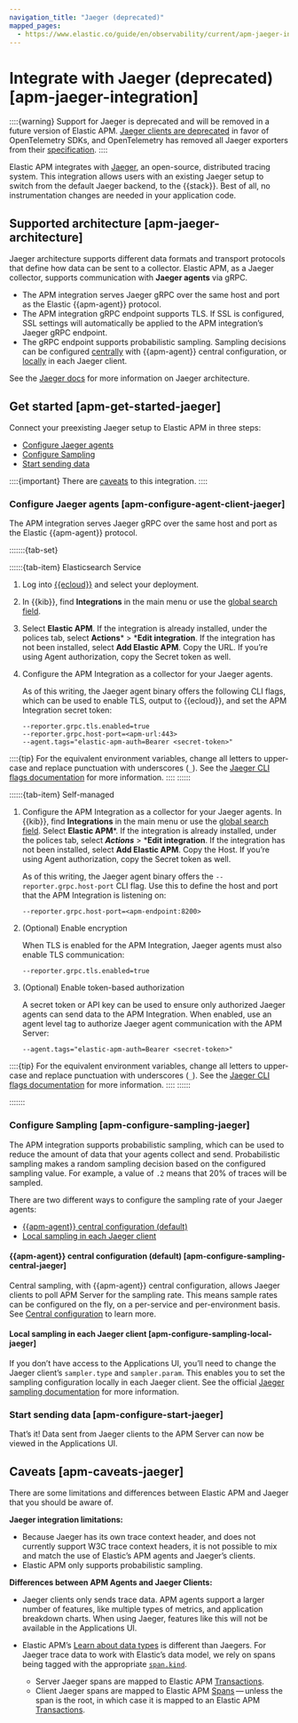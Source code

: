 ```yaml
---
navigation_title: "Jaeger (deprecated)"
mapped_pages:
  - https://www.elastic.co/guide/en/observability/current/apm-jaeger-integration.html
---
```




# Integrate with Jaeger (deprecated) [apm-jaeger-integration]


::::{warning}
Support for Jaeger is deprecated and will be removed in a future version of Elastic APM. [Jaeger clients are deprecated](https://www.jaegertracing.io/docs/1.35/client-libraries/) in favor of OpenTelemetry SDKs, and OpenTelemetry has removed all Jaeger exporters from their [specification](https://github.com/open-telemetry/opentelemetry-specification/pull/2858).
::::


Elastic APM integrates with [Jaeger](https://www.jaegertracing.io/), an open-source, distributed tracing system. This integration allows users with an existing Jaeger setup to switch from the default Jaeger backend, to the {{stack}}. Best of all, no instrumentation changes are needed in your application code.


## Supported architecture [apm-jaeger-architecture]

Jaeger architecture supports different data formats and transport protocols that define how data can be sent to a collector. Elastic APM, as a Jaeger collector, supports communication with **Jaeger agents** via gRPC.

* The APM integration serves Jaeger gRPC over the same host and port as the Elastic {{apm-agent}} protocol.
* The APM integration gRPC endpoint supports TLS. If SSL is configured, SSL settings will automatically be applied to the APM integration’s Jaeger gRPC endpoint.
* The gRPC endpoint supports probabilistic sampling. Sampling decisions can be configured [centrally](#apm-configure-sampling-central-jaeger) with {{apm-agent}} central configuration, or [locally](#apm-configure-sampling-local-jaeger) in each Jaeger client.

See the [Jaeger docs](https://www.jaegertracing.io/docs/1.27/architecture) for more information on Jaeger architecture.


## Get started [apm-get-started-jaeger]

Connect your preexisting Jaeger setup to Elastic APM in three steps:

* [Configure Jaeger agents](#apm-configure-agent-client-jaeger)
* [Configure Sampling](#apm-configure-sampling-jaeger)
* [Start sending data](#apm-configure-start-jaeger)

::::{important}
There are [caveats](#apm-caveats-jaeger) to this integration.
::::



### Configure Jaeger agents [apm-configure-agent-client-jaeger]

The APM integration serves Jaeger gRPC over the same host and port as the Elastic {{apm-agent}} protocol.

:::::::{tab-set}

::::::{tab-item} Elasticsearch Service
1. Log into [{{ecloud}}](https://cloud.elastic.co?page=docs&placement=docs-body) and select your deployment.
2. In {{kib}}, find **Integrations** in the main menu or use the [global search field](../../../get-started/the-stack.md#kibana-navigation-search).
3. Select **Elastic APM**. If the integration is already installed, under the polices tab, select **Actions*** > ***Edit integration**. If the integration has not been installed, select **Add Elastic APM**. Copy the URL. If you’re using Agent authorization, copy the Secret token as well.
4. Configure the APM Integration as a collector for your Jaeger agents.

    As of this writing, the Jaeger agent binary offers the following CLI flags, which can be used to enable TLS, output to {{ecloud}}, and set the APM Integration secret token:

    ```terminal
    --reporter.grpc.tls.enabled=true
    --reporter.grpc.host-port=<apm-url:443>
    --agent.tags="elastic-apm-auth=Bearer <secret-token>"
    ```


::::{tip}
For the equivalent environment variables, change all letters to upper-case and replace punctuation with underscores (`_`). See the [Jaeger CLI flags documentation](https://www.jaegertracing.io/docs/1.27/cli/) for more information.
::::
::::::

::::::{tab-item} Self-managed
1. Configure the APM Integration as a collector for your Jaeger agents. In {{kib}}, find **Integrations** in the main menu or use the [global search field](../../../get-started/the-stack.md#kibana-navigation-search). Select **Elastic APM***. If the integration is already installed, under the polices tab, select ***Actions*** > ***Edit integration**. If the integration has not been installed, select **Add Elastic APM**. Copy the Host. If you’re using Agent authorization, copy the Secret token as well.

    As of this writing, the Jaeger agent binary offers the `--reporter.grpc.host-port` CLI flag. Use this to define the host and port that the APM Integration is listening on:

    ```terminal
    --reporter.grpc.host-port=<apm-endpoint:8200>
    ```

2. (Optional) Enable encryption

    When TLS is enabled for the APM Integration, Jaeger agents must also enable TLS communication:

    ```terminal
    --reporter.grpc.tls.enabled=true
    ```

3. (Optional) Enable token-based authorization

    A secret token or API key can be used to ensure only authorized Jaeger agents can send data to the APM Integration. When enabled, use an agent level tag to authorize Jaeger agent communication with the APM Server:

    ```terminal
    --agent.tags="elastic-apm-auth=Bearer <secret-token>"
    ```


::::{tip}
For the equivalent environment variables, change all letters to upper-case and replace punctuation with underscores (`_`). See the [Jaeger CLI flags documentation](https://www.jaegertracing.io/docs/1.27/cli/) for more information.
::::
::::::

:::::::

### Configure Sampling [apm-configure-sampling-jaeger]

The APM integration supports probabilistic sampling, which can be used to reduce the amount of data that your agents collect and send. Probabilistic sampling makes a random sampling decision based on the configured sampling value. For example, a value of `.2` means that 20% of traces will be sampled.

There are two different ways to configure the sampling rate of your Jaeger agents:

* [{{apm-agent}} central configuration (default)](#apm-configure-sampling-central-jaeger)
* [Local sampling in each Jaeger client](#apm-configure-sampling-local-jaeger)


#### {{apm-agent}} central configuration (default) [apm-configure-sampling-central-jaeger]

Central sampling, with {{apm-agent}} central configuration, allows Jaeger clients to poll APM Server for the sampling rate. This means sample rates can be configured on the fly, on a per-service and per-environment basis. See [Central configuration](apm-agent-central-configuration.md) to learn more.


#### Local sampling in each Jaeger client [apm-configure-sampling-local-jaeger]

If you don’t have access to the Applications UI, you’ll need to change the Jaeger client’s `sampler.type` and `sampler.param`. This enables you to set the sampling configuration locally in each Jaeger client. See the official [Jaeger sampling documentation](https://www.jaegertracing.io/docs/1.27/sampling/) for more information.


### Start sending data [apm-configure-start-jaeger]

That’s it! Data sent from Jaeger clients to the APM Server can now be viewed in the Applications UI.


## Caveats [apm-caveats-jaeger]

There are some limitations and differences between Elastic APM and Jaeger that you should be aware of.

**Jaeger integration limitations:**

* Because Jaeger has its own trace context header, and does not currently support W3C trace context headers, it is not possible to mix and match the use of Elastic’s APM agents and Jaeger’s clients.
* Elastic APM only supports probabilistic sampling.

**Differences between APM Agents and Jaeger Clients:**

* Jaeger clients only sends trace data. APM agents support a larger number of features, like multiple types of metrics, and application breakdown charts. When using Jaeger, features like this will not be available in the Applications UI.
* Elastic APM’s [Learn about data types](learn-about-application-data-types.md) is different than Jaegers. For Jaeger trace data to work with Elastic’s data model, we rely on spans being tagged with the appropriate [`span.kind`](https://github.com/opentracing/specification/blob/master/semantic_conventions.md).

    * Server Jaeger spans are mapped to Elastic APM [Transactions](transactions.md).
    * Client Jaeger spans are mapped to Elastic APM [Spans](spans.md) — unless the span is the root, in which case it is mapped to an Elastic APM [Transactions](transactions.md).
